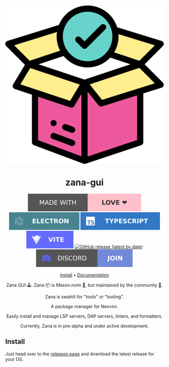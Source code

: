 <div align="center">

![Zana Logo](assets/logo.svg)

# zana-gui

[![Made with love](assets/badge-made-with-love.svg)](https://github.com/mistweaverco/zana-gui/graphs/contributors)
[![Electron](./assets/badge-electron.svg)](https://www.electronjs.org/)
[![TypeScript](./assets/badge-typescript.svg)](https://www.typescriptlang.org/)
[![Vite](./assets/badge-vite.svg)](http://vite.dev/)
[![GitHub release (latest by date)](https://img.shields.io/github/v/release/mistweaverco/zana-gui?style=for-the-badge)](https://github.com/mistweaverco/zana-gui/releases/latest)
[![Discord](assets/badge-discord.svg)](https://getzana.net/discord)

[Install](#install) • [Documentation](https://gui.getzana.net/)

<p></p>

Zana GUI 🕹️. Zana 📦 is Mason.nvim 🧱, but maintained by the community 🌈.

Zana is swahili for "tools" or "tooling".

A package manager for Neovim.

Easily install and manage LSP servers, DAP servers, linters, and formatters.

<p></p>

Currently, Zana is in pre-alpha and under active development.

<p></p>

</div>

## Install

Just head over to the
[releases page][releases-page] and
download the latest release for your OS.



[releases-page]: https://github.com/mistweaverco/zana-client/releases/latest
